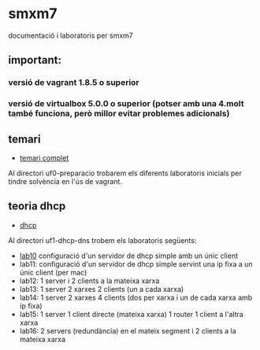 # smxm7
documentació i laboratoris per smxm7

## important: 
### versió de vagrant 1.8.5 o superior
### versió de virtualbox 5.0.0 o superior (potser amb una 4.molt també funciona, però millor evitar problemes adicionals)

## temari
- [temari complet](https://gitlab.com/joanq/SMX-M7-Serveis)

Al directori uf0-preparacio trobarem els diferents laboratoris inicials per tindre solvència en l'ús de vagrant.

## teoria dhcp
- [dhcp](https://gitlab.com/joanq/SMX-M7-Serveis/tree/master/UF1/dhcp)

Al directori uf1-dhcp-dns trobem els laboratoris següents:
- [lab10](uf1-dhcp-dns/lab10) configuració d'un servidor de dhcp simple amb un únic client
- lab11: configuració d'un servidor de dhcp simple servint una ip fixa a un únic client (per mac)
- lab12: 1 server i 2 clients a la mateixa xarxa
- lab13: 1 server 2 xarxes 2 clients (un a cada xarxa)
- lab14: 1 server 2 xarxes 4 clients (dos per xarxa i un de cada xarxa amb ip fixa)
- lab15: 1 server 1 client directe (mateixa xarxa) 1 router 1 client a l'altra xarxa
- lab16: 2 servers (redundància) en el mateix segment i 2 clients a la mateixa xarxa

